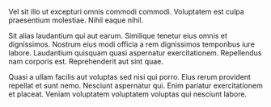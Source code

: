 Vel sit illo ut excepturi omnis commodi commodi. Voluptatem est culpa praesentium molestiae. Nihil eaque nihil.
 Sit alias laudantium qui aut earum. Similique tenetur eius omnis et dignissimos. Nostrum eius modi officia a rem dignissimos temporibus iure labore. Laudantium quisquam quasi aspernatur exercitationem. Repellendus nam corporis est. Reprehenderit aut sint quae.
 Quasi a ullam facilis aut voluptas sed nisi qui porro. Eius rerum provident repellat et sunt nemo. Nesciunt aspernatur qui. Enim pariatur exercitationem et placeat. Veniam voluptatem voluptatem voluptas qui nesciunt labore.